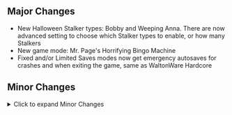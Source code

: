 ## Major Changes

- New Halloween Stalker types: Bobby and Weeping Anna. There are now advanced setting to choose which Stalker types to enable, or how many Stalkers
- New game mode: Mr. Page's Horrifying Bingo Machine
- Fixed and/or Limited Saves modes now get emergency autosaves for crashes and when exiting the game, same as WaltonWare Hardcore

## Minor Changes

<details>
<summary>Click to expand Minor Changes</summary>

- Adjusted the direction characters face at several goal randomization locations
  - The Terrorist Commander on Liberty Island now looks out over the North Dock when he's on the base of the statue
  - The location near the water valves in Brooklyn Bridge Station now looks towards the steam vents instead of looking at the wall
  - The location on the East side of the Rooks' territory in Brooklyn Bridge Station now looks into the hall area, instead of towards the fence
  - The location in Manderley's bathroom in Mission 5 now looks towards the door instead of the wall
  - The location in the UNATCO HQ West office in Mission 5 now looks vaguely towards the center of the room, instead of being perfectly parallel with the wall
- Adjusted the location of the character in the North-West corner of the Brooklyn Bridge station slightly so that they won't sometimes end up inside a box when containers get shuffled
- Mr. H now causes less chaos in UNATCO, Tong's base, and the Vandenberg computer room (where you meet Gary Savage)
- Tweaked seeding of Mr. H spawn locations
- Slightly reduced number of zombies in Graveyard in Halloween modes
- Slightly reduced the number of Jack-o-Lanterns when they are enabled
- Crash saves are now hidden from the load game menu, because they were confusing to see
- Crash saves and autosaves no longer overwrite each other
- In Fixed Saves modes, the Vandenberg gas station now gets an ATM
- The WaltonWare countdown at the end of a loop now makes a crash save
- Fixed a bug with a couple books incorrectly giving you passwords later when Autofill Passwords is enabled. Affected books are "Jacob's Shadow: Chapter 20" and the "MJ12 Compromised Individuals List"
- Trashcans no longer drop contents when carrying across map transitions
- Added some more mutual exclusions to bingo goals
- Fixed max health bug in Vanilla? Madder
- Lyla (An LDDP character in the mission 4 bar) now uses the correct female damage and death sounds, instead of dying like a man
- Added a large crate to the Ocean Lab UC map to buff the upper vents route
- Fixed a bug with the quick aug upgrade menu when you have 10 augs that can be upgraded
- Lenny, the junkie with a LAM in Brooklyn Bridge Station, will now talk to you again if you didn't have room for it the first time you tried to trade with him
- Slightly reduced the spawn rate of rubber batons in limited loadouts
- Paul has slightly more health and better accuracy during the UNATCO raid on the 'Ton
- Dr. Mehdi Kit (the bum in the abandoned bunker in the Paris Catacombs who sells medkits and darts) will no longer sell you infinite darts if you haven't bought all of his medkits
- Superfreighter map images are no longer given on a Graveyard start

</details>
